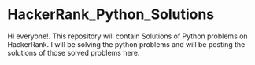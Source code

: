 # HackerRank_Python_Solutions
Hi everyone!.
This repository will contain Solutions of Python problems on HackerRank.
I will be solving the python problems and will be posting the solutions of those solved problems here.
